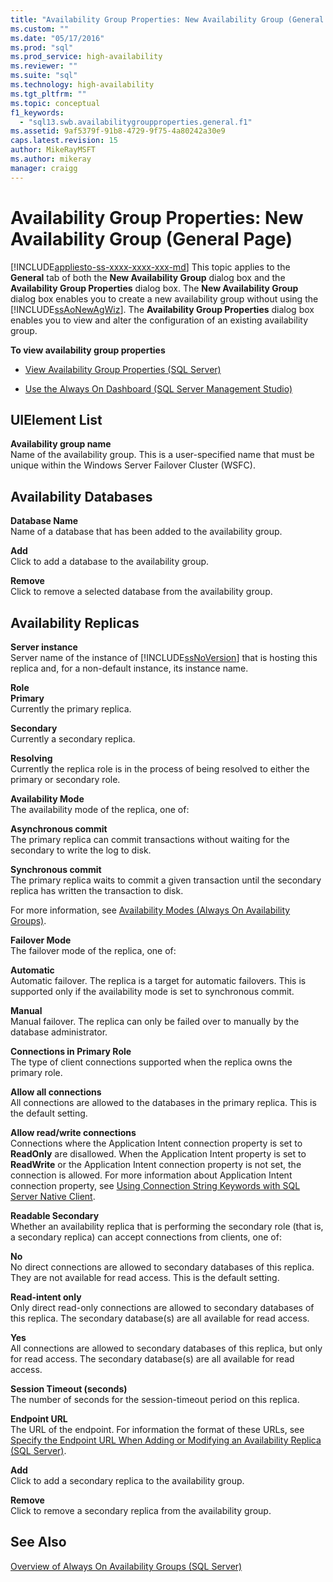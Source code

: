 ```yaml
---
title: "Availability Group Properties: New Availability Group (General Page) | Microsoft Docs"
ms.custom: ""
ms.date: "05/17/2016"
ms.prod: "sql"
ms.prod_service: high-availability
ms.reviewer: ""
ms.suite: "sql"
ms.technology: high-availability
ms.tgt_pltfrm: ""
ms.topic: conceptual
f1_keywords: 
  - "sql13.swb.availabilitygroupproperties.general.f1"
ms.assetid: 9af5379f-91b8-4729-9f75-4a80242a30e9
caps.latest.revision: 15
author: MikeRayMSFT
ms.author: mikeray
manager: craigg
---
```

# Availability Group Properties: New Availability Group (General Page)
[!INCLUDE[appliesto-ss-xxxx-xxxx-xxx-md](../../../includes/appliesto-ss-xxxx-xxxx-xxx-md.md)]
  This topic applies to the **General** tab of both the **New Availability Group** dialog box and the **Availability Group Properties** dialog box.  The **New Availability Group** dialog box enables you to create a new availability group without using the [!INCLUDE[ssAoNewAgWiz](../../../includes/ssaonewagwiz-md.md)]. The **Availability Group Properties** dialog box enables you to view and alter the configuration of an existing availability group.  
  
 **To view availability group properties**  
  
-   [View Availability Group Properties &#40;SQL Server&#41;](../../../database-engine/availability-groups/windows/view-availability-group-properties-sql-server.md)  
  
-   [Use the Always On Dashboard &#40;SQL Server Management Studio&#41;](../../../database-engine/availability-groups/windows/use-the-always-on-dashboard-sql-server-management-studio.md)  
  
## UIElement List  
 **Availability group name**  
 Name of the availability group. This is a user-specified name that must be unique within the Windows Server Failover Cluster (WSFC).  
  
## Availability Databases  
 **Database Name**  
 Name of a database that has been added to the availability group.  
  
 **Add**  
 Click to add a database to the availability group.  
  
 **Remove**  
 Click to remove a selected database from the availability group.  
  
## Availability Replicas  
 **Server instance**  
 Server name of the instance of [!INCLUDE[ssNoVersion](../../../includes/ssnoversion-md.md)] that is hosting this replica and, for a non-default instance, its instance name.  
  
 **Role**  
 **Primary**  
 Currently the primary replica.  
  
 **Secondary**  
 Currently a secondary replica.  
  
 **Resolving**  
 Currently the replica role is in the process of being resolved to either the primary or secondary role.  
  
 **Availability Mode**  
 The availability mode of the replica, one of:  
  
 **Asynchronous commit**  
 The primary replica can commit transactions without waiting for the secondary to write the log to disk.  
  
 **Synchronous commit**  
 The primary replica waits to commit a given transaction until the secondary replica has written the transaction to disk.  
  
 For more information, see [Availability Modes &#40;Always On Availability Groups&#41;](../../../database-engine/availability-groups/windows/availability-modes-always-on-availability-groups.md).  
  
 **Failover Mode**  
 The failover mode of the replica, one of:  
  
 **Automatic**  
 Automatic failover. The replica is a target for automatic failovers. This is supported only if the availability mode is set to synchronous commit.  
  
 **Manual**  
 Manual failover. The replica can only be failed over to manually by the database administrator.  
  
 **Connections in Primary Role**  
 The type of client connections supported when the replica owns the primary role.  
  
 **Allow all connections**  
 All connections are allowed to the databases in the primary replica. This is the default setting.  
  
 **Allow read/write connections**  
 Connections where the Application Intent connection property is set to **ReadOnly** are disallowed. When the Application Intent property is set to **ReadWrite** or the Application Intent connection property is not set, the connection is allowed. For more information about Application Intent connection property, see [Using Connection String Keywords with SQL Server Native Client](../../../relational-databases/native-client/applications/using-connection-string-keywords-with-sql-server-native-client.md).  
  
 **Readable Secondary**  
 Whether an availability replica that is performing the secondary role (that is, a secondary replica) can accept connections from clients, one of:  
  
 **No**  
 No direct connections are allowed to secondary databases of this replica. They are not available for read access. This is the default setting.  
  
 **Read-intent only**  
 Only direct read-only connections are allowed to secondary databases of this replica. The secondary database(s) are all available for read access.  
  
 **Yes**  
 All connections are allowed to secondary databases of this replica, but only for read access. The secondary database(s) are all available for read access.  
  
 **Session Timeout (seconds)**  
 The number of seconds for the session-timeout period on this replica.  
  
 **Endpoint URL**  
 The URL of the endpoint. For information the format of these URLs, see [Specify the Endpoint URL When Adding or Modifying an Availability Replica &#40;SQL Server&#41;](../../../database-engine/availability-groups/windows/specify-endpoint-url-adding-or-modifying-availability-replica.md).  
  
 **Add**  
 Click to add a secondary replica to the availability group.  
  
 **Remove**  
 Click to remove a secondary replica from the availability group.  
  
## See Also  
 [Overview of Always On Availability Groups &#40;SQL Server&#41;](../../../database-engine/availability-groups/windows/overview-of-always-on-availability-groups-sql-server.md)  
  
  
